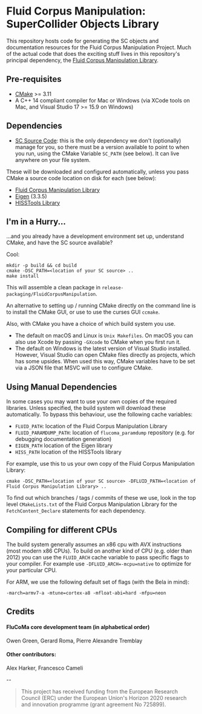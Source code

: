 # Fluid Corpus Manipulation: SuperCollider Objects Library

This repository hosts code for generating the SC objects and documentation resources for the Fluid Corpus Manipulation Project. Much of the actual code that does the exciting stuff lives in this repository's principal dependency, the [Fluid Corpus Manipulation Library](https://github.com/flucoma/flucoma-core).

## Pre-requisites

- [CMake](http://cmake.org) >= 3.11
- A C++ 14 compliant compiler for Mac or Windows (via XCode tools on Mac, and Visual Studio 17 >= 15.9 on Windows)

## Dependencies

- [SC Source Code](https://github.com/supercollider/supercollider): this is the only dependency we don't (optionally) manage for you, so there must be a version available to point to when you run, using the CMake Variable `SC_PATH` (see below). It can live anywhere on your file system.

These will be downloaded and configured automatically, unless you pass CMake a source code location on disk for each (see below):

- [Fluid Corpus Manipulation Library](https://github.com/flucoma/flucoma-core)
- [Eigen](https://gitlab.com/libeigen/eigen) (3.3.5)
- [HISSTools Library](https://github.com/AlexHarker/HISSTools_Library)

## I'm in a Hurry...

...and you already have a development environment set up, understand CMake, and have the SC source available?

Cool:

```
mkdir -p build && cd build
cmake -DSC_PATH=<location of your SC source> ..
make install
```

This will assemble a clean package in `release-packaging/FluidCorpusManipulation`.

An alternative to setting up / running CMake directly on the command line is to install the CMake GUI, or use to use the curses GUI `ccmake`.

Also, with CMake you have a choice of which build system you use.

- The default on macOS and Linux is `Unix Makefiles`. On macOS you can also use Xcode by passing `-GXcode` to CMake when you first run it.
- The default on Windows is the latest version of Visual Studio installed. However, Visual Studio can open CMake files directly as projects, which has some upsides. When used this way, CMake variables have to be set via a JSON file that MSVC will use to configure CMake.

## Using Manual Dependencies

In some cases you may want to use your own copies of the required libraries. Unless specified, the build system will download these automatically. To bypass this behaviour, use the following cache variables:

- `FLUID_PATH`: location of the Fluid Corpus Manipulation Library
- `FLUID_PARAMDUMP_PATH`: location of `flucoma_paramdump` repository (e.g. for debugging documentation generation)
- `EIGEN_PATH` location of the Eigen library
- `HISS_PATH` location of the HISSTools library

For example, use this to us your own copy of the Fluid Corpus Manipulation Library:

```
cmake -DSC_PATH=<location of your SC source> -DFLUID_PATH=<location of Fluid Corpus Manipulation Library> ..
```

To find out which branches / tags / commits of these we use, look in the top level `CMakeLists.txt` of the Fluid Corpus Manipulation Library for the `FetchContent_Declare` statements for each dependency.

## Compiling for different CPUs

The build system generally assumes an x86 cpu with AVX instructions (most modern x86 CPUs). To build on another kind of CPU (e.g. older than 2012) you can use the `FLUID_ARCH` cache variable to pass specific flags to your compiler. For example use `-DFLUID_ARCH=-mcpu=native` to optimize for your particular CPU.

For ARM, we use the following default set of flags (with the Bela in mind):

```
-march=armv7-a -mtune=cortex-a8 -mfloat-abi=hard -mfpu=neon
```

## Credits 
#### FluCoMa core development team (in alphabetical order)
Owen Green, Gerard Roma, Pierre Alexandre Tremblay

#### Other contributors:
Alex Harker, Francesco Cameli

--

> This project has received funding from the European Research Council (ERC) under the European Union's Horizon 2020 research and innovation programme (grant agreement No 725899).
